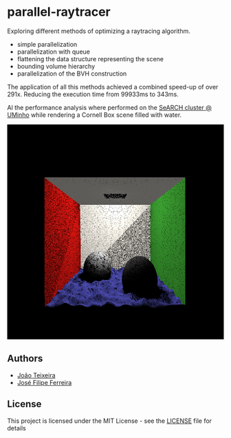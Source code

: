 # parallel-raytracer

Exploring different methods of optimizing a raytracing algorithm.
* simple parallelization
* parallelization with queue
* flattening the data structure representing the scene
* bounding volume hierarchy
* parallelization of the BVH construction

The application of all this methods achieved a combined speed-up of over
291x. Reducing the execution time from 99933ms to 343ms. 

Al the performance analysis where performed on the [SeARCH cluster @ UMinho](https://www4.di.uminho.pt/search/pt/)
while rendering a Cornell Box scene filled with water.

<img src="report/images/water.png" height=500px>

## Authors

* [João Teixeira](https://github.com/jtexeira)
* [José Filipe Ferreira](https://github.com/JoseFilipeFerreira)

## License

This project is licensed under the MIT License - see the [LICENSE](LICENSE) file
for details
